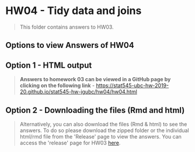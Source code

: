 # HW04 - Tidy data and joins

>
>This folder contains answers to HW03.
>

## Options to view Answers of HW04

## Option 1 - HTML output

> **Answers to homework 03 can be viewed in a GitHub page by clicking on the following link** - https://stat545-ubc-hw-2019-20.github.io/stat545-hw-jgubc/hw04/hw04.html
>

## Option 2 - Downloading the files (Rmd and html)

> Alternatively, you can also download the files (Rmd & html) to see the answers. To do so please download the zipped folder or the individual html/rmd file from the 'Release' page to view the answers. You can access the 'release' page for HW03 [here]().
>

